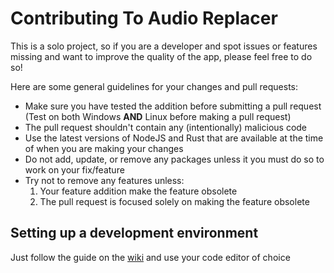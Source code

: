 # Contributing To Audio Replacer
This is a solo project, so if you are a developer and spot issues or features missing and want to improve the quality of the app, please feel free to do so!

Here are some general guidelines for your changes and pull requests:

- Make sure you have tested the addition before submitting a pull request (Test on both Windows **AND** Linux before making a pull request)
- The pull request shouldn't contain any (intentionally) malicious code
- Use the latest versions of NodeJS and Rust that are available at the time of when you are making your changes
- Do not add, update, or remove any packages unless it you must do so to work on your fix/feature
- Try not to remove any features unless:
    1. Your feature addition make the feature obsolete
    2. The pull request is focused solely on making the feature obsolete

## Setting up a development environment
Just follow the guide on the [wiki](https://github.com/lemons-studios/audio-replacer/wiki/Developing-Audio-Replacer) and use your code editor of choice
